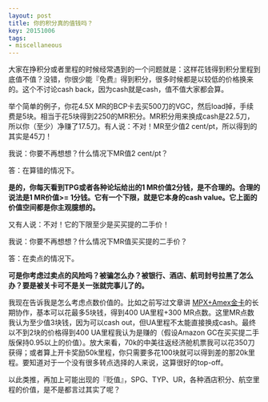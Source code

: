 ```yaml
---
layout: post
title: 你的积分真的值钱吗？
key: 20151006
tags:
- miscellaneous
---
```


大家在挣积分或者里程的时候经常遇到的一个问题就是：这样花钱得到积分里程到底值不值？没错，你很少能『免费』得到积分，很多时候都是以较低的价格换来的。这个不讨论cash back，因为cash就是cash，值不值大家都会算。

举个简单的例子，你花4.5X MR的BCP卡去买500刀的VGC，然后load掉，手续费是5块。相当于花5块得到2250的MR积分。MR积分用来换成cash是22.5刀，所以你（至少）净赚了17.5刀。有人说：不对！MR至少值2 cent/pt，所以得到的其实是45刀！

我说：你要不再想想？什么情况下MR值2 cent/pt？

答：在算错的情况下。

**是的，你每天看到TPG或者各种论坛给出的1 MR价值2分钱，是不合理的。合理的说法是1 MR价值>= 1分钱。它有一个下限，就是它本身的cash value。它上面的价值空间都是你主观臆想的。**


又有人说：不对！它的下限至少是买买提的二手价！

我说：你要不再想想？什么情况下MR值买买提的二手价？

答：在卖点的情况下。

**可是你考虑过卖点的风险吗？被骗怎么办？被银行、酒店、航司封号拉黑了怎么办？要是被关卡可不是关一张就完事儿了的。**

我现在告诉我是怎么考虑点数价值的。比如之前写过文章讲
[MPX+Amex金卡](https://willguxy.wordpress.com/2015/08/05/amex%E9%87%91%E5%8D%A1mpx%E7%BB%84%E5%90%88/)的长期协作，基本可以花最多5块钱，得到400 UA里程+300 MR点数。这里MR点数我认为至少值3块钱，因为可以cash out，但UA里程不太能直接换成cash。最终以不到2块的价格得到400 UA里程我认为是赚的（假设Amazon GC在买买提二手版保持0.95以上的价值）。放大来看，70k的中美往返经济舱机票我可以花350刀获得；或者算上开卡奖励50k里程，你只需要多花100块就可以得到差的那20k里程。要知道对于一个没有很多转点选择的人来说，这算很好的top-off。

以此类推，再加上可能出现的『贬值』，SPG、TYP、UR，各种酒店积分、航空里程的价值，是不是都言过其实了呢？